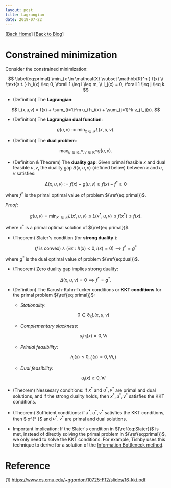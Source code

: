 ```yaml
---
layout: post 
title: Lagrangian  
date: 2019-07-22
---  
```

[[Back Home]](/)  [[Back to Blog]](/blogs/post) 

# Constrained minimization  
Consider the constrained minimization: 

$$
\label{eq:primal}
\min_{x \in \mathcal{X} \subset \mathbb{R}^n } f(x) \\
\text{s.t. } h_i(x) \leq 0, \forall 1 \leq i \leq m, \\
l_j(x) = 0, \forall 1 \leq j \leq k. 
$$

* (Definition) The **Lagrangian**: 

$$
L(x,u,v) = f(x) + \sum_{i=1}^m u_i h_i(x) + \sum_{j=1}^k v_j l_j(x).
$$

* (Definition) The **Lagrangian dual function**: 

$$
g(u,v) := \min_{x \in \mathcal{X}} L(x,u,v).
$$

* (Definition) The **dual problem**: 

$$
\label{eq:dual}
\max_{u \in \mathbb{R}_{+}^n, v \in \mathbb{R}^m} g(u,v).
$$

* (Definition & Theorem) The **duality gap**:  Given primal feasible $x$ and dual feasible $u,v$, the duality gap $\Delta(x,u,v)$ (defined below) between $x$ and $u,v$ satisfies: 

$$
\Delta(x,u,v) := f(x) - g(u,v) \geq f(x) - f^* \geq 0 
$$

where $f^*$ is the primal optimal value of problem $(\ref{eq:primal})$. 

*Proof*: 

$$
g(u, v) = \min_{x' \in \mathcal{X}} L(x', u, v) \leq L(x^*, u, v) \leq f(x^*) \leq f(x). 
$$

where $x^*$ is a primal optimal solution of $(\ref{eq:primal})$.

* (Theorem) Slater's condition (for **strong duality** ):  

$$ \label{eq:Slater}
(f \text{ is convex}) \land (\exists x : h(x) < 0, l(x) = 0) \implies f^* = g^*
$$

where $g^*$ is the dual optimal value of problem $(\ref{eq:dual})$. 

* (Theorem) Zero duality gap implies strong duality: 

$$
\Delta(x,u,v) = 0 \implies f^* = g^*. 
$$

* (Definition) The Karush-Kuhn-Tucker conditions or **KKT conditions** for the primal problem $(\ref{eq:primal})$: 
    * *Stationality*: 

        $$ 0 \in \partial_{x} L(x,u,v) $$

    * *Complementary slackness*: 
    
        $$ u_i h_i(x) = 0, \forall i$$

    * *Primial feasibility*: 
    
        $$ h_i(x) \leq 0, l_j(x) = 0, \forall i,j$$

    * *Dual feasibility*: 
    
        $$u_i(x) \geq 0, \forall i$$  

* (Theorem) Nessesary conditions: if $x^{* }$ and $u^{* }, v^{* }$ are primal and dual solutions, and if the strong duality holds, then $x^{* }, u^{* }, v^{*}$ satisfies the KKT conditions.  

* (Theorem) Sufficient conditions: if $x^{* }, u^{* }, v^{* }$ satisfies the KKT conditions, then $ x^{* }$ and $u^{* }, v^{* }$ are primal and dual solutions. 

* Important implication: If the Slater's condition in $(\ref{eq:Slater})$ is met, instead of directly solving the primal problem in $(\ref{eq:primal})$, we only need to solve the KKT conditions. For example, Tishby uses this technique to derive for a solution of the [Information Bottleneck method](https://arxiv.org/abs/physics/0004057). 

# Reference  
[1] https://www.cs.cmu.edu/~ggordon/10725-F12/slides/16-kkt.pdf


